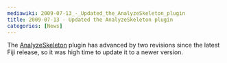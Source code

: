 ```yaml
---
mediawiki: 2009-07-13_-_Updated_the_AnalyzeSkeleton_plugin
title: 2009-07-13 - Updated the AnalyzeSkeleton plugin
categories: [News]
---
```


The [AnalyzeSkeleton](/plugins/analyze-skeleton) plugin has advanced by two revisions since the latest Fiji release, so it was high time to update it to a newer version.


